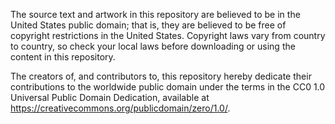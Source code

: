 

The source text and artwork in this repository are believed to be in the United States public domain; that is, they are believed to be free of copyright restrictions in the United States. Copyright laws vary from country to country, so check your local laws before downloading or using the content in this repository.

The creators of, and contributors to, this repository hereby dedicate their contributions to the worldwide public domain under the terms in the CC0 1.0 Universal Public Domain Dedication, available at https://creativecommons.org/publicdomain/zero/1.0/.

